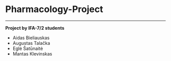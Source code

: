 # Pharmacology-Project

___________________________

**Project by IFA-7/2 students**

* Aidas Bieliauskas
* Augustas Talačka
* Eglė Šatūnaitė
* Mantas Klevinskas
